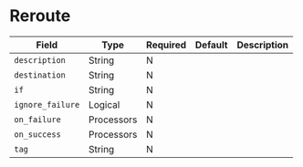 # Reroute

|Field|Type|Required|Default|Description|
|---|---|---|---|---|
|`description`|String|N|||
|`destination`|String|N|||
|`if`|String|N|||
|`ignore_failure`|Logical|N|||
|`on_failure`|Processors|N|||
|`on_success`|Processors|N|||
|`tag`|String|N|||

